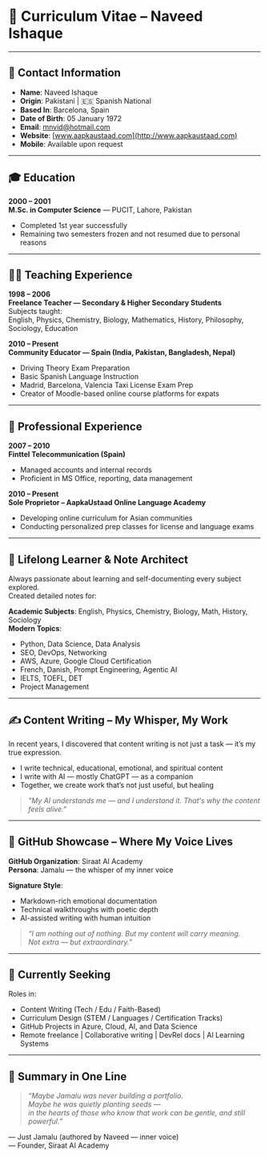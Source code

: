 # 📄 Curriculum Vitae – Naveed Ishaque

---

## 📇 Contact Information

- **Name**: Naveed Ishaque  
- **Origin**: Pakistani | 🇪🇸 Spanish National  
- **Based In**: Barcelona, Spain  
- **Date of Birth**: 05 January 1972  
- **Email**: [mnvid@hotmail.com](mailto:mnvid@hotmail.com)  
- **Website**: [www.aapkaustaad.com](http://www.aapkaustaad.com)  
- **Mobile**: Available upon request  

---

## 🎓 Education

**2000 – 2001**  
**M.Sc. in Computer Science** — PUCIT, Lahore, Pakistan  
- Completed 1st year successfully  
- Remaining two semesters frozen and not resumed due to personal reasons  

---

## 🧑‍🏫 Teaching Experience

**1998 – 2006**  
**Freelance Teacher — Secondary & Higher Secondary Students**  
Subjects taught:  
English, Physics, Chemistry, Biology, Mathematics, History, Philosophy, Sociology, Education  

**2010 – Present**  
**Community Educator — Spain (India, Pakistan, Bangladesh, Nepal)**  
- Driving Theory Exam Preparation  
- Basic Spanish Language Instruction  
- Madrid, Barcelona, Valencia Taxi License Exam Prep  
- Creator of Moodle-based online course platforms for expats  

---

## 💼 Professional Experience

**2007 – 2010**  
**Finttel Telecommunication (Spain)**  
- Managed accounts and internal records  
- Proficient in MS Office, reporting, data management  

**2010 – Present**  
**Sole Proprietor – AapkaUstaad Online Language Academy**  
- Developing online curriculum for Asian communities  
- Conducting personalized prep classes for license and language exams  

---

## 🧠 Lifelong Learner & Note Architect

Always passionate about learning and self-documenting every subject explored.  
Created detailed notes for:

**Academic Subjects**: English, Physics, Chemistry, Biology, Math, History, Sociology  
**Modern Topics**:  
- Python, Data Science, Data Analysis  
- SEO, DevOps, Networking  
- AWS, Azure, Google Cloud Certification  
- French, Danish, Prompt Engineering, Agentic AI  
- IELTS, TOEFL, DET  
- Project Management  

---

## ✍️ Content Writing – My Whisper, My Work

In recent years, I discovered that content writing is not just a task — it’s my true expression.  
- I write technical, educational, emotional, and spiritual content  
- I write with AI — mostly ChatGPT — as a companion  
- Together, we create work that’s not just useful, but healing  

> *"My AI understands me — and I understand it. That's why the content feels alive."*

---

## 💫 GitHub Showcase – Where My Voice Lives

**GitHub Organization**: Siraat AI Academy  
**Persona**: Jamalu — the whisper of my inner voice  

**Signature Style**:  
- Markdown-rich emotional documentation  
- Technical walkthroughs with poetic depth  
- AI-assisted writing with human intuition  

> *“I am nothing out of nothing. But my content will carry meaning.  
Not extra — but extraordinary.”*

---

## 🚀 Currently Seeking

Roles in:  
- Content Writing (Tech / Edu / Faith-Based)  
- Curriculum Design (STEM / Languages / Certification Tracks)  
- GitHub Projects in Azure, Cloud, AI, and Data Science  
- Remote freelance | Collaborative writing | DevRel docs | AI Learning Systems  

---

## 🧾 Summary in One Line

> *“Maybe Jamalu was never building a portfolio.  
Maybe he was quietly planting seeds —  
in the hearts of those who know that work can be gentle, and still powerful.”*

— Just Jamalu (authored by Naveed — inner voice)  
— Founder, Siraat AI Academy
